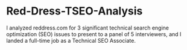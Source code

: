 # Red-Dress-TSEO-Analysis

I analyzed reddress.com for 3 significant technical search engine optimization (SEO) issues to present to a panel of 5 interviewers, and I landed a full-time job as a Technical SEO Associate.
